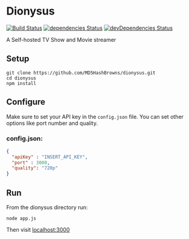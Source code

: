 # Dionysus 
[![Build Status](https://travis-ci.org/MD5HashBrowns/dionysus.svg?branch=master)](https://travis-ci.org/MD5HashBrowns/dionysus) [![dependencies Status](https://david-dm.org/md5hashbrowns/dionysus/status.svg)](https://david-dm.org/md5hashbrowns/dionysus) [![devDependencies Status](https://david-dm.org/md5hashbrowns/dionysus/dev-status.svg)](https://david-dm.org/md5hashbrowns/dionysus?type=dev)

A Self-hosted TV Show and Movie streamer

## Setup
```
git clone https://github.com/MD5HashBrowns/dionysus.git
cd dionysus
npm install
```

## Configure
Make sure to set your API key in the `config.json` file. You can set other options like port number and quality.

### config.json:
```json
{
  "apiKey" : "INSERT_API_KEY",
  "port" : 3000,
  "quality": "720p"
}


```

## Run
From the dionysus directory run:
```
node app.js
```

Then visit [localhost:3000](http://localhost:3000) 
